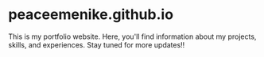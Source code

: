 # peaceemenike.github.io

This is my portfolio website. Here, you'll find information about my projects, skills, and experiences. Stay tuned for more updates!!
